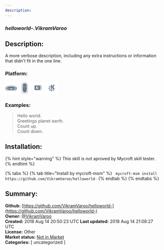 ```yaml
---
description: 
---
```


### _helloworld-.VikramVaroo_  
## Description:  
A more verbose description, including any extra instructions or
information that didn't fit in the one line.  
### Platform:  
 ![Mark I](../.gitbook/assets/mark-1-icon.png)  ![Mark II](../.gitbook/assets/mark-2-icon.png)  ![Picroft](../.gitbook/assets/picroft-icon.png)  ![plasmoid](../.gitbook/assets/kde.png)   
### Examples:  
> Hello world.  
> Greetings planet earth.  
> Count up.  
> Count down.  
  
## Installation:  
{% hint style="warning" %}
This skill is not aproved by Mycroft skill tester.
{% endhint %}
    
{% tabs %}
{% tab title="Install by mycroft-msm" %}
``` mycroft-msm install https://github.com/VikramVaroo/helloworld-```
{% endtab %}
  {% endtabs %}
    
## Summary:  
**Github:** [https://github.com/VikramVaroo/helloworld-](https://github.com/VikramVaroo/helloworld-)  
**Owner:** [@VikramVaroo](https://github.com/VikramVaroo)  
**Created:** 2018 Aug 14 20:50:23 UTC  **Last updated:** 2018 Aug 14 21:08:27 UTC  
**License:** Other  
**Market status:** [Not in Market](https://market.mycroft.ai/skill/)  
**Categories:** [ uncategorized ]   
